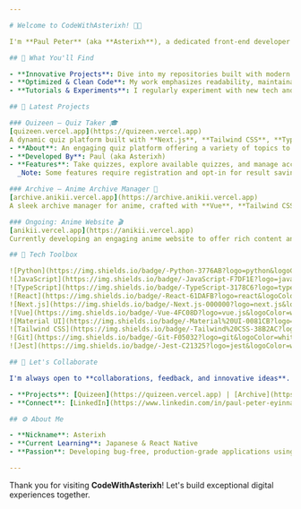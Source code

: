 ```yaml
---

# Welcome to CodeWithAsterixh! 👨‍💻

I'm **Paul Peter** (aka **Asterixh**), a dedicated front-end developer focused on crafting intuitive, high-performing web experiences. This profile is a hub for my projects, experiments, and insights. Whether you're here to connect, explore, or get inspired, I'm excited to share my journey with you.

## 🌟 What You'll Find

- **Innovative Projects**: Dive into my repositories built with modern web technologies like TypeScript, React, Next.js, and Vue.
- **Optimized & Clean Code**: My work emphasizes readability, maintainability, and efficiency for seamless collaboration.
- **Tutorials & Experiments**: I regularly experiment with new tech and share practical insights.

## 🚀 Latest Projects

### Quizeen – Quiz Taker 🎓  
[quizeen.vercel.app](https://quizeen.vercel.app)  
A dynamic quiz platform built with **Next.js**, **Tailwind CSS**, **TypeScript**, and **MongoDB**.  
- **About**: An engaging quiz platform offering a variety of topics to make learning fun.  
- **Developed By**: Paul (aka Asterixh)  
- **Features**: Take quizzes, explore available quizzes, and manage account settings (theme & result saving).  
  _Note: Some features require registration and opt-in for result saving._

### Archive – Anime Archive Manager 🎥  
[archive.anikii.vercel.app](https://archive.anikii.vercel.app)  
A sleek archive manager for anime, crafted with **Vue**, **Tailwind CSS**, **TypeScript**, and **MongoDB**.

### Ongoing: Anime Website 🎬  
[anikii.vercel.app](https://anikii.vercel.app)  
Currently developing an engaging anime website to offer rich content and experiences for enthusiasts.

## 🔧 Tech Toolbox

![Python](https://img.shields.io/badge/-Python-3776AB?logo=python&logoColor=white)
![JavaScript](https://img.shields.io/badge/-JavaScript-F7DF1E?logo=javascript&logoColor=black)
![TypeScript](https://img.shields.io/badge/-TypeScript-3178C6?logo=typescript&logoColor=white)
![React](https://img.shields.io/badge/-React-61DAFB?logo=react&logoColor=black)
![Next.js](https://img.shields.io/badge/-Next.js-000000?logo=next.js&logoColor=white)
![Vue](https://img.shields.io/badge/-Vue-4FC08D?logo=vue.js&logoColor=white)
![Material UI](https://img.shields.io/badge/-Material%20UI-0081CB?logo=material-ui&logoColor=white)
![Tailwind CSS](https://img.shields.io/badge/-Tailwind%20CSS-38B2AC?logo=tailwind-css&logoColor=white)
![Git](https://img.shields.io/badge/-Git-F05032?logo=git&logoColor=white)
![Jest](https://img.shields.io/badge/-Jest-C21325?logo=jest&logoColor=white)

## 🤝 Let's Collaborate

I'm always open to **collaborations, feedback, and innovative ideas**. Whether you want to discuss a project, exchange insights, or build something great together, feel free to reach out:

- **Projects**: [Quizeen](https://quizeen.vercel.app) | [Archive](https://archive.anikii.vercel.app) | [Ongoing Anime Website](https://anikii.vercel.app)
- **Connect**: [LinkedIn](https://www.linkedin.com/in/paul-peter-eyinnaya/) | [Email](mailto:peterpaultolulope@gmail.com)

## ⚙️ About Me

- **Nickname**: Asterixh  
- **Current Learning**: Japanese & React Native  
- **Passion**: Developing bug-free, production-grade applications using modern web technologies

---
```


Thank you for visiting **CodeWithAsterixh**! Let's build exceptional digital experiences together.
